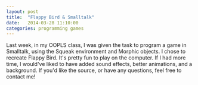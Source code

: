 ```yaml
---
layout: post
title:  "Flappy Bird & Smalltalk"
date:   2014-03-28 11:10:00
categories: programming games
---
```


Last week, in my OOPLS class, I was given the task to program a game in Smalltalk, using the Squeak environment and Morphic objects. I chose to recreate Flappy Bird. It's pretty fun to play on the computer. If I had more time, I would've liked to have added sound effects, better animations, and a background. If you'd like the source, or have any questions, feel free to contact me!
